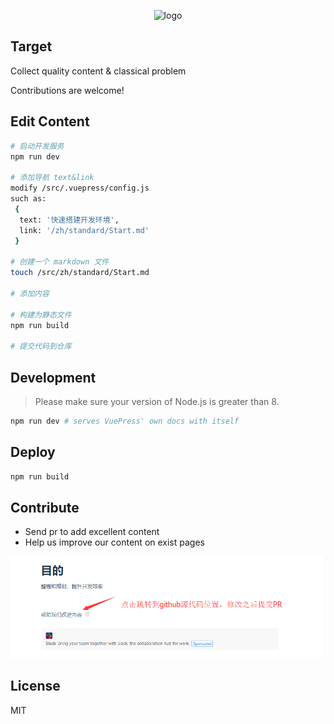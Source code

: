 <p align="center">
  <img width="280" src="https://avatars1.githubusercontent.com/u/8192412?s=460&v=4" alt="logo">
  <!-- <img  width="280" src="https://ss0.bdstatic.com/70cFuHSh_Q1YnxGkpoWK1HF6hhy/it/u=1223506087,668766027&fm=26&gp=0.jpg" alt="logo"> -->
  <!-- <img width="280" src="https://ss2.bdstatic.com/70cFvnSh_Q1YnxGkpoWK1HF6hhy/it/u=1755577694,2570817346&fm=26&gp=0.jpg" alt="logo"> -->
  
</p>

## Target
Collect quality content & classical problem

Contributions are welcome!

## Edit Content
``` bash
# 启动开发服务
npm run dev

# 添加导航 text&link
modify /src/.vuepress/config.js
such as: 
 {
  text: '快速搭建开发环境',
  link: '/zh/standard/Start.md'
 }

# 创建一个 markdown 文件
touch /src/zh/standard/Start.md

# 添加内容

# 构建为静态文件
npm run build

# 提交代码到仓库
```

## Development

> Please make sure your version of Node.js is greater than 8.

``` bash
npm run dev # serves VuePress' own docs with itself
```

## Deploy
``` bash
npm run build
```

## Contribute
- Send pr to add excellent content
- Help us improve our content on exist pages  

![improve](/src/.vuepress/public//img/improve.png)

## License

MIT

